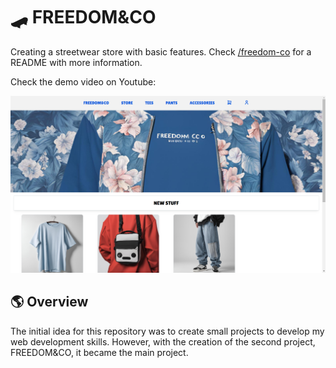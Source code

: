 # 🛹 FREEDOM&CO

Creating a streetwear store with basic features. Check [/freedom-co](https://github.com/MiguelHenri/FREEDOM-CO/tree/master/freedom-co) for a README with more information. 

Check the demo video on Youtube:

[![Demo video](freedom.png)](https://youtu.be/7SNxWOeLgWw)

## 🌎 Overview

The initial idea for this repository was to create small projects to develop my web development skills. However, with the creation of the second project, FREEDOM&CO, it became the main project.
